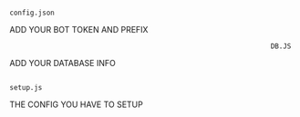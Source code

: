                                                                     config.json
ADD YOUR BOT TOKEN AND PREFIX
                                                                    
                                                                    DB.JS
ADD YOUR DATABASE INFO
 
                                                                   setup.js
THE CONFIG YOU HAVE TO SETUP
